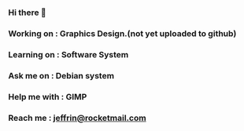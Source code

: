 ### Hi there 👋

<!--
**ahiliation/ahiliation** is a ✨ _special_ ✨ repository because its `README.md` (this file) appears on your GitHub profile.

Here are some ideas to get you started:

- 🔭 I’m currently working on ...
- 🌱 I’m currently learning ...
- 👯 I’m looking to collaborate on ...
- 🤔 I’m looking for help with ...
- 💬 Ask me about ...
- 📫 How to reach me: ...
- 😄 Pronouns: ...
- ⚡ Fun fact: ...
-->

 ### Working on :     Graphics Design.(not yet uploaded to github) <br>
 ### Learning on :    Software System <br>
 ### Ask me on :      Debian system <br>
 ### Help me with :   GIMP <br>
 ### Reach me :       jeffrin@rocketmail.com 
  
 
 
 
